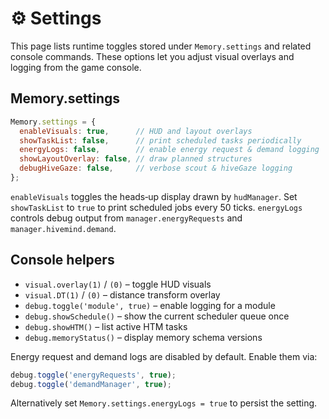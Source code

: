 # ⚙ Settings

This page lists runtime toggles stored under `Memory.settings` and related console commands.
These options let you adjust visual overlays and logging from the game console.

## Memory.settings

```javascript
Memory.settings = {
  enableVisuals: true,      // HUD and layout overlays
  showTaskList: false,      // print scheduled tasks periodically
  energyLogs: false,        // enable energy request & demand logging
  showLayoutOverlay: false, // draw planned structures
  debugHiveGaze: false,     // verbose scout & hiveGaze logging
};
```

`enableVisuals` toggles the heads‑up display drawn by `hudManager`. Set
`showTaskList` to `true` to print scheduled jobs every 50 ticks. `energyLogs`
controls debug output from `manager.energyRequests` and
`manager.hivemind.demand`.

## Console helpers

* `visual.overlay(1)` / `(0)` – toggle HUD visuals
* `visual.DT(1)` / `(0)` – distance transform overlay
* `debug.toggle('module', true)` – enable logging for a module
* `debug.showSchedule()` – show the current scheduler queue once
* `debug.showHTM()` – list active HTM tasks
* `debug.memoryStatus()` – display memory schema versions

Energy request and demand logs are disabled by default. Enable them via:

```javascript
debug.toggle('energyRequests', true);
debug.toggle('demandManager', true);
```

Alternatively set `Memory.settings.energyLogs = true` to persist the setting.
